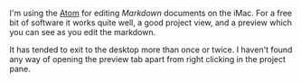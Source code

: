 I'm using the
[Atom](https://atom.io/) for editing *Markdown* documents
on the iMac. For a free bit of software it works quite well,
a good project view, and a preview which you can see as
you edit the markdown.

It has tended to exit to the desktop more than once or twice.
I haven't found any way of opening the preview tab apart
from right clicking in the project pane.
